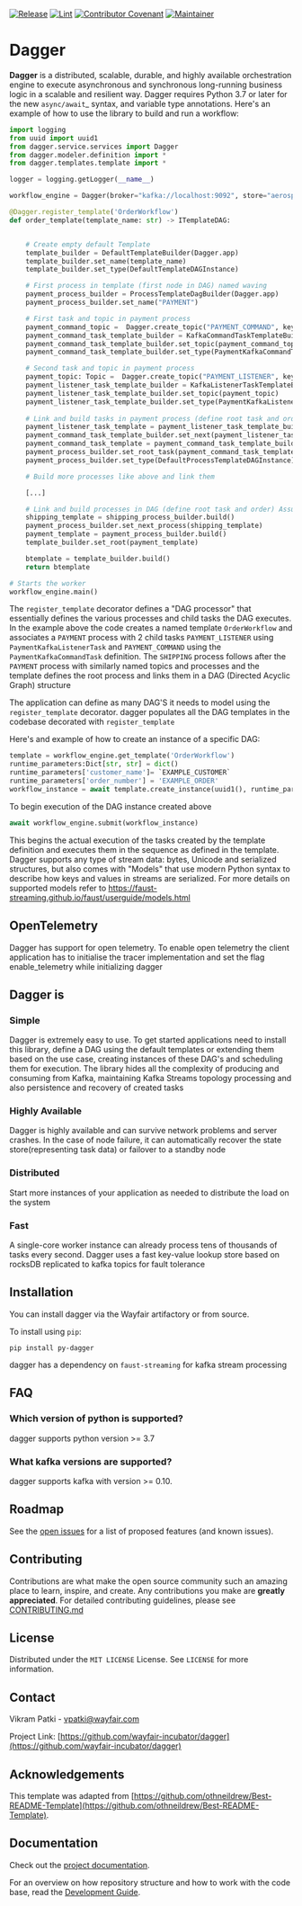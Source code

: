 [![Release](https://img.shields.io/github/v/release/wayfair-incubator/dagger?display_name=tag)](CHANGELOG.md)
[![Lint](https://github.com/wayfair-incubator/dagger/actions/workflows/lint.yml/badge.svg?branch=main)](https://github.com/wayfair-incubator/dagger/actions/workflows/lint.yml)
[![Contributor Covenant](https://img.shields.io/badge/Contributor%20Covenant-2.0-4baaaa.svg)](CODE_OF_CONDUCT.md)
[![Maintainer](https://img.shields.io/badge/Maintainer-Wayfair-7F187F)](https://wayfair.github.io)

# Dagger

**Dagger** is a distributed, scalable, durable, and highly available orchestration engine to execute asynchronous and
synchronous long-running business logic in a scalable and resilient way.
Dagger requires Python 3.7 or later for the new `async/await`_ syntax, and variable type annotations.
Here's an example of how to use the library to build and run a workflow:

```python
import logging
from uuid import uuid1
from dagger.service.services import Dagger
from dagger.modeler.definition import *
from dagger.templates.template import *

logger = logging.getLogger(__name__)

workflow_engine = Dagger(broker="kafka://localhost:9092", store="aerospike://", datadir="/tmp/data/")

@Dagger.register_template('OrderWorkflow')
def order_template(template_name: str) -> ITemplateDAG:


    # Create empty default Template
    template_builder = DefaultTemplateBuilder(Dagger.app)
    template_builder.set_name(template_name)
    template_builder.set_type(DefaultTemplateDAGInstance)

    # First process in template (first node in DAG) named waving
    payment_process_builder = ProcessTemplateDagBuilder(Dagger.app)
    payment_process_builder.set_name("PAYMENT")

    # First task and topic in payment process
    payment_command_topic =  Dagger.create_topic("PAYMENT_COMMAND", key_type=bytes, value_type=bytes)
    payment_command_task_template_builder = KafkaCommandTaskTemplateBuilder(Dagger.app)
    payment_command_task_template_builder.set_topic(payment_command_topic)
    payment_command_task_template_builder.set_type(PaymentKafkaCommandTask)

    # Second task and topic in payment process
    payment_topic: Topic =  Dagger.create_topic("PAYMENT_LISTENER", key_type=bytes, value_type=bytes)
    payment_listener_task_template_builder = KafkaListenerTaskTemplateBuilder(Dagger.app)
    payment_listener_task_template_builder.set_topic(payment_topic)
    payment_listener_task_template_builder.set_type(PaymentKafkaListenerTask)
    
    # Link and build tasks in payment process (define root task and order, essentially just created a child DAG inside the parent DAG)
    payment_listener_task_template = payment_listener_task_template_builder.build()
    payment_command_task_template_builder.set_next(payment_listener_task_template)
    payment_command_task_template = payment_command_task_template_builder.build()
    payment_process_builder.set_root_task(payment_command_task_template)
    payment_process_builder.set_type(DefaultProcessTemplateDAGInstance)

    # Build more processes like above and link them

    [...]

    # Link and build processes in DAG (define root task and order) Assuming one more process called "SHIPPING" was created, this would be the flow:
    shipping_template = shipping_process_builder.build()
    payment_process_builder.set_next_process(shipping_template)
    payment_template = payment_process_builder.build()
    template_builder.set_root(payment_template)

    btemplate = template_builder.build()
    return btemplate

# Starts the worker
workflow_engine.main()
```

The ``register_template`` decorator defines a "DAG processor" that essentially defines the various processes and child
tasks the DAG executes. In the example above the code creates a named template ``OrderWorkflow``  and associates
a ``PAYMENT`` process with 2 child tasks ``PAYMENT_LISTENER`` using ``PaymentKafkaListenerTask`` and ``PAYMENT_COMMAND``
using the ``PaymentKafkaCommandTask`` definition. The ``SHIPPING`` process follows after the ``PAYMENT`` process with
similarly named topics and processes and the template defines the root process and links them in a
DAG (Directed Acyclic Graph) structure

The application can define as many DAG'S it needs to model using the ``register_template``
decorator. dagger populates all the DAG templates in the codebase decorated with `register_template`

Here's and example of how to create an instance of a specific DAG:

```python
template = workflow_engine.get_template('OrderWorkflow')
runtime_parameters:Dict[str, str] = dict()
runtime_parameters['customer_name']= `EXAMPLE_CUSTOMER`
runtime_parameters['order_number'] = 'EXAMPLE_ORDER' 
workflow_instance = await template.create_instance(uuid1(), runtime_parameters)
```

To begin execution of the DAG instance created above

```python
await workflow_engine.submit(workflow_instance)
```

This begins the actual execution of the tasks created by the template definition and executes them in the sequence as
defined in the template.
Dagger supports any type of stream data: bytes, Unicode and serialized structures, but also comes with "Models" that use
modern Python syntax to describe how keys and values in streams are serialized. For more details on supported models
refer to
<https://faust-streaming.github.io/faust/userguide/models.html>

## OpenTelemetry

Dagger has support for open telemetry. To enable open telemetry the client application has to initialise the tracer
implementation and set the flag enable_telemetry while initializing dagger

## Dagger is

### Simple

Dagger is extremely easy to use. To get started applications need to install this library, define a DAG using the
default templates or extending them based on the use case, creating instances of these DAG's and scheduling them for
execution. The library hides all the complexity of producing and consuming from Kafka, maintaining Kafka Streams
topology processing and also persistence and recovery of created tasks

### Highly Available

Dagger is highly available and can survive network problems and server crashes. In the case of node failure, it can
automatically recover the state store(representing task data)
or failover to a standby node

### Distributed

Start more instances of your application as needed to distribute the load on the system

### Fast

A single-core worker instance can already process tens of thousands of tasks every second. Dagger uses a fast key-value
lookup store based on rocksDB replicated to kafka topics for fault tolerance

## Installation

You can install dagger via the Wayfair artifactory or from source.

To install using `pip`:

```shell
pip install py-dagger
```

dagger has a dependency on `faust-streaming` for kafka stream processing

## FAQ

### Which version of python is supported?

dagger supports python version >= 3.7

### What kafka versions are supported?

dagger supports kafka with version >= 0.10.

## Roadmap

See the [open issues](https://github.com/wayfair-incubator/dagger/issues) for a list of proposed features (and known
issues).

## Contributing

Contributions are what make the open source community such an amazing place to learn, inspire, and create. Any
contributions you make are **greatly appreciated**. For detailed contributing guidelines, please
see [CONTRIBUTING.md](CONTRIBUTING.md)

## License

Distributed under the `MIT LICENSE` License. See `LICENSE` for more information.

## Contact

Vikram Patki - vpatki@wayfair.com

Project Link: [https://github.com/wayfair-incubator/dagger](https://github.com/wayfair-incubator/dagger)

## Acknowledgements

This template was adapted from
[https://github.com/othneildrew/Best-README-Template](https://github.com/othneildrew/Best-README-Template).

## Documentation

Check out the [project documentation][dagger-docs].

For an overview on how repository structure and how to work with the code base, read the
[Development Guide][development-docs].

[dagger-docs]: https://wayfair-incubator.github.io/dagger/latest/
[development-docs]: https://wayfair-incubator.github.io/dagger/latest/development-guide/
